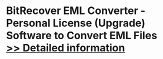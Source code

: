 # BitRecover EML Converter - Personal License (Upgrade)<br />Software to Convert EML Files<br />[>> Detailed information](https://secure.shareit.com/shareit/product.html?productid=300809563&affiliateid=200057808)